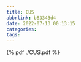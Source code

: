 ```yaml
---
title: CUS
abbrlink: b83343d4
date: 2022-07-13 00:13:15
categories:
tags:
---
```


{% pdf ./CUS.pdf %}
